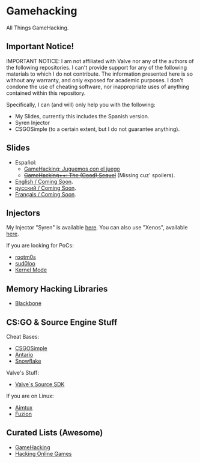 ﻿# Gamehacking

All Things GameHacking.

## Important Notice!

IMPORTANT NOTICE: I am not affiliated with Valve nor any of the authors of the following repositories. I can't provide support for any of the following materials to which I do not contribute. The information presented here is so without any warranty, and only exposed for academic purposes. I don't condone the use of cheating software, nor inappropriate uses of anything contained within this repository.

Specifically, I can (and will) only help you with the following:
- My Slides, currently this includes the Spanish version.
- Syren Injector
- CSGOSimple (to a certain extent, but I do not guarantee anything).

## Slides

- Español:
    -  [GameHacking: Juguemos *con* el juego](https://drive.google.com/open?id=1CeG5NROWjmcwtdTje3JiJcpqPbIYlSrJJ8MGwgNbjdk)
    -  [~~GameHacking++: The (Good) Sequel~~](#) (Missing cuz' spoilers).
- [English / Coming Soon](#).
- [русский / Coming Soon](#).
- [Français / Coming Soon](#).

## Injectors

My Injector "Syren" is available [here](https://github.com/M-T3K/Syren).
You can also use "Xenos", available [here](https://github.com/DarthTon/Xenos).

If you are looking for PoCs:
- [rootm0s](https://github.com/rootm0s/Injectors)
- [sud0loo](https://github.com/sud0loo/ProcessInjection)
- [Kernel Mode](https://github.com/alex9191/Kernel-dll-injector)

## Memory Hacking Libraries

- [Blackbone](https://github.com/DarthTon/Blackbone)

## CS:GO & Source Engine Stuff

Cheat Bases:

- [CSGOSimple](https://github.com/spirthack/CSGOSimple)
- [Antario](https://github.com/Wando1423/Antario)
- [Snowflake](https://github.com/cyanidee/snowflake)

Valve's Stuff:

- [Valve´s Source SDK](https://github.com/ValveSoftware/source-sdk-2013)
  
If you are on Linux:

- [Aimtux](https://github.com/AimTuxOfficial/AimTux)
- [Fuzion](https://github.com/LWSS/Fuzion)

## Curated Lists (Awesome)

- [GameHacking](https://github.com/dsasmblr/game-hacking)
- [Hacking Online Games](https://github.com/dsasmblr/hacking-online-games)